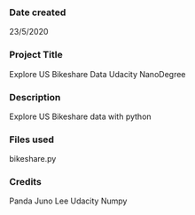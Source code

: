 ### Date created
23/5/2020

### Project Title
Explore US Bikeshare Data Udacity NanoDegree

### Description
Explore US Bikeshare data with python

### Files used
bikeshare.py

### Credits
Panda
Juno Lee
Udacity
Numpy


